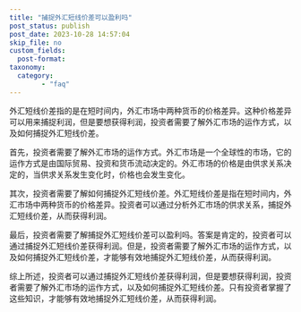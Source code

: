 ```yaml
---
title: "捕捉外汇短线价差可以盈利吗"
post_status: publish
post_date: 2023-10-28 14:57:04
skip_file: no
custom_fields: 
  post-format: 
taxonomy:
  category:
        - "faq"
---
```


外汇短线价差指的是在短时间内，外汇市场中两种货币的价格差异。这种价格差异可以用来捕捉利润，但是要想获得利润，投资者需要了解外汇市场的运作方式，以及如何捕捉外汇短线价差。

首先，投资者需要了解外汇市场的运作方式。外汇市场是一个全球性的市场，它的运作方式是由国际贸易、投资和货币流动决定的。外汇市场的价格是由供求关系决定的，当供求关系发生变化时，价格也会发生变化。

其次，投资者需要了解如何捕捉外汇短线价差。外汇短线价差是指在短时间内，外汇市场中两种货币的价格差异。投资者可以通过分析外汇市场的供求关系，捕捉外汇短线价差，从而获得利润。

最后，投资者需要了解捕捉外汇短线价差可以盈利吗。答案是肯定的，投资者可以通过捕捉外汇短线价差获得利润。但是，投资者需要了解外汇市场的运作方式，以及如何捕捉外汇短线价差，才能够有效地捕捉外汇短线价差，从而获得利润。

综上所述，投资者可以通过捕捉外汇短线价差获得利润，但是要想获得利润，投资者需要了解外汇市场的运作方式，以及如何捕捉外汇短线价差。只有投资者掌握了这些知识，才能够有效地捕捉外汇短线价差，从而获得利润。
